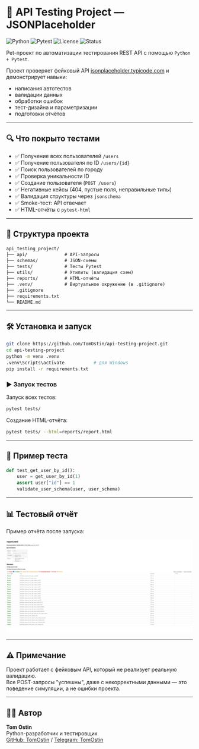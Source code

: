 # 🧪 API Testing Project — JSONPlaceholder

![Python](https://img.shields.io/badge/python-3.10+-blue?logo=python)
![Pytest](https://img.shields.io/badge/tested_with-pytest-green?logo=pytest)
![License](https://img.shields.io/badge/license-MIT-green)
![Status](https://img.shields.io/badge/status-active-brightgreen)

Pet-проект по автоматизации тестирования REST API с помощью `Python + Pytest`.

Проект проверяет фейковый API [jsonplaceholder.typicode.com](https://jsonplaceholder.typicode.com) и демонстрирует навыки:

- написания автотестов
- валидации данных
- обработки ошибок
- тест-дизайна и параметризации
- подготовки отчётов

---

## 🔍 Что покрыто тестами

- ✅ Получение всех пользователей `/users`
- ✅ Получение пользователя по ID `/users/{id}`
- ✅ Поиск пользователей по городу
- ✅ Проверка уникальности ID
- ✅ Создание пользователя (`POST /users`)
- ✅ Негативные кейсы (404, пустые поля, неправильные типы)
- ✅ Валидация структуры через `jsonschema`
- ✅ Smoke-тест: API отвечает
- ✅ HTML-отчёты с `pytest-html`

---

## 📁 Структура проекта

```
api_testing_project/
├── api/              # API-запросы
├── schemas/          # JSON-схемы
├── tests/            # Тесты Pytest
├── utils/            # Утилиты (валидация схем)
├── reports/          # HTML-отчёты
├── .venv/            # Виртуальное окружение (в .gitignore)
├── .gitignore
├── requirements.txt
└── README.md
```

---

## 🛠 Установка и запуск

```bash
git clone https://github.com/TomOstin/api-testing-project.git
cd api-testing-project
python -m venv .venv
.venv\Scripts\activate           # для Windows
pip install -r requirements.txt
```

### ▶️ Запуск тестов

Запуск всех тестов:

```bash
pytest tests/
```

Создание HTML-отчёта:

```bash
pytest tests/ --html=reports/report.html
```

---

## 🧪 Пример теста

```python
def test_get_user_by_id():
    user = get_user_by_id(1)
    assert user["id"] == 1
    validate_user_schema(user, user_schema)
```

---

## 📊 Тестовый отчёт

Пример отчёта после запуска:

![Пример HTML отчёта](report_preview.png)

---

## ⚠️ Примечание

Проект работает с фейковым API, который не реализует реальную валидацию.  
Все POST-запросы "успешны", даже с некорректными данными — это поведение симуляции, а не ошибки проекта.

---

## 👨‍💻 Автор

**Tom Ostin**  
Python-разработчик и тестировщик  
[GitHub: TomOstin](https://github.com/TomOstin) / 
[Telegram: TomOstin](https://t.me/tom_ostin)
